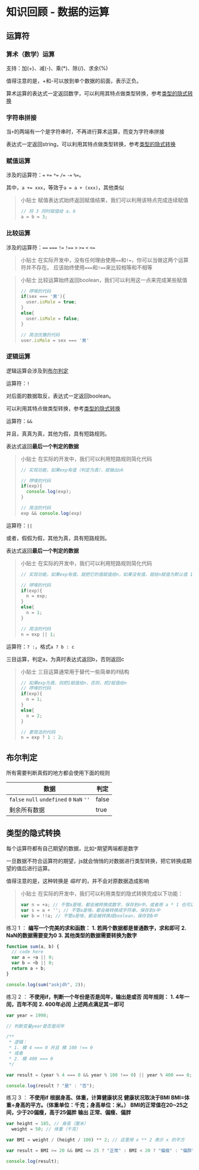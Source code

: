 # 知识回顾 - 数据的运算
## 运算符

### 算术（数学）运算

支持：加(+)、减(-)、乘(*)、除(/)、求余(%)

值得注意的是，+和-可以放到单个数据的前面，表示正负。

算术运算的表达式一定返回数字，可以利用其特点做类型转换，参考[类型的隐式转换](#类型的隐式转换)

### 字符串拼接

当`+`的两端有一个是字符串时，不再进行算术运算，而变为字符串拼接

表达式一定返回string，可以利用其特点做类型转换，参考[类型的隐式转换](#类型的隐式转换)

### 赋值运算

涉及的运算符：`=` `+=` `*=` `/=` `-=` `%=`。

其中，`a += xxx`，等效于`a = a + (xxx)`，其他类似

> 小贴士
> 赋值表达式始终返回赋值结果，我们可以利用该特点完成连续赋值
> ```js
> // 将 3 同时赋值给 a、b
> a = b = 3;
> ```

### 比较运算

涉及的运算符：`==` `===` `!=` `!==` `>` `>=` `<` `<=`

> 小贴士
> 在实际开发中，没有任何理由使用`==`和`!=`，你可以当做这两个运算符并不存在。
> 应该始终使用`===`和`!==`来比较相等和不相等

> 小贴士
> 比较运算始终返回boolean，我们可以利用这一点来完成某些赋值
> ```js
> // 啰嗦的代码
> if(sex === '男'){
>   user.isMale = true;
> }
> else{
>   user.isMale = false;
> }
> 
> // 简洁优雅的代码
> user.isMale = sex === '男'
> ```

### 逻辑运算

逻辑运算会涉及到[布尔判定](#布尔判定)

运算符：`!`

对后面的数据取反，表达式一定返回boolean。

可以利用其特点做类型转换，参考[类型的隐式转换](#类型的隐式转换)

运算符：`&&`

并且，真真为真，其他为假，具有短路规则。

表达式返回**最后一个判定的数据**

> 小贴士
> 在实际的开发中，我们可以利用短路规则简化代码
> ```js
> // 实现功能，如果exp有值（判定为真），就输出ok
> 
> // 啰嗦的代码
> if(exp){
>   console.log(exp);
> }
> 
> // 简洁的代码
> exp && console.log(exp)
> ```

运算符：`||`

或者，假假为假，其他为真，具有短路规则。

表达式返回**最后一个判定的数据**

> 小贴士
> 在实际的开发中，我们可以利用短路规则简化代码
> ```js
> // 实现功能，如果exp有值，就把它的值赋值给n，如果没有值，就给n赋值为默认值 1
> 
> // 啰嗦的代码
> if(exp){
>   n = exp;
> }
> else{
>   n = 1;
> }
> 
> // 简洁的代码
> n = exp || 1;
> ```

运算符：`? :`，格式`a ? b : c`

三目运算，判定a，为真时表达式返回b，否则返回c

> 小贴士
> 三目运算通常用于替代一些简单的if结构
> ```js
> // 如果exp为真，则把1赋值给n，否则，把2赋值给n
> // 啰嗦的代码
> if(exp){
>   n = 1;
> }
> else{
>   n = 2;
> }
> 
> // 更简洁的代码
> n = exp ? 1 : 2;
> ```


## 布尔判定

所有需要判断真假的地方都会使用下面的规则

| 数据 | 判定  |
|------|-------|
|`false` `null` `undefined` `0` `NaN` `''`| false |
|剩余所有数据| true |

## 类型的隐式转换

每个运算符都有自己期望的数据，比如`*`期望两端都是数字

一旦数据不符合运算符的期望，js就会悄悄的对数据进行类型转换，把它转换成期望的值后进行运算。

值得注意的是，这种转换是 _临时_ 的，并不会对原数据造成影响

> 小贴士
> 在实际的开发中，我们可以利用类型的隐式转换完成以下功能：
> ```js
> var n = +a; // 不管a是啥，都会被转换成数字，保存到n中。或者用 a * 1 也可以转成数字
> var s = a + ''; // 不管a是啥，都会被转换成字符串，保存到s中
> var b = !!a; // 不管a是啥，都会被转换成boolean，保存到b中
> ```

练习 1 ：
**编写一个完美的求和函数：**
**1. 若两个数据都是普通数字，求和即可**
**2. NaN的数据需要变为0**
**3. 其他类型的数据需要转换为数字**
```js
function sum(a, b) {
  // code here
  var a = +a || 0;
  var b = +b || 0;
  return a + b;
}

console.log(sum("askjdh", 2));
```
练习 2 ：
**不使用if，判断一个年份是否是闰年，输出是或否**
**闰年规则：**
**1. 4年一闰，百年不闰**
**2. 400年必闰**
**上述两点满足其一即可**
```js
var year = 1998;

// 判断变量year是否是闰年

/**
 * 逻辑：
 * 1. 模 4 === 0 并且 模 100 !== 0
 * 或者
 * 2. 模 400 === 0
 */

var result = (year % 4 === 0 && year % 100 !== 0) || year % 400 === 0;

console.log(result ? "是" : "否");
```
练习 3 ：
**不使用if**
**根据身高、体重，计算健康状况**
**健康状况取决于BMI   BMI=体重÷身高的平方。（体重单位：千克；身高单位：米。）**
**BMI的正常值在20~25之间，少于20偏瘦，高于25偏胖**
**输出 正常、偏瘦、偏胖**
```js
var height = 185, // 身高（厘米）
  weight = 50; // 体重（千克）

var BMI = weight / (height / 100) ** 2; // 这里用 x ** 2 表示 x 的平方

var result = BMI >= 20 && BMI <= 25 ? "正常" : BMI < 20 ? "偏瘦" : "偏胖";

console.log(result);
```
